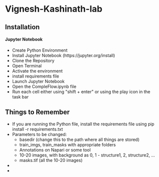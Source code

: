 # Vignesh-Kashinath-lab

## Installation
#### Jupyter Notebook
<ul>


<li>
  Create Python Environment
</li>

<li>
  Install Jupyter Notebook (https://jupyter.org/install)
</li>

<li>
  Clone the Repository
</li>

<li>
   Open Terminal
</li>

<li>
  Activate the environment
</li>

<li>
  install requirements file
</li>


<li>
  Launch Jupyter Notebook
</li>

<li>
  Open the CompleFlow.ipynb file  
</li>

<li>
  Run each cell either using "shift  + enter" or using the play icon in the task bar
</li>
</ul>

## Things to Remember
<ul>

  <li>
    If you are running the Python file, install the requirements file using pip install -r requirements.txt
  </li>

  <li>
      Parameters to be changed:
      <ul>
        <li>
          basedir (change this to the path where all things are stored)
        </li>
        <li>
          train_imgs, train_masks with appropriate folders
        </li>
        <li>
          Annotations on Napari or some tool
        </li>
        <li>
          10-20 images, with background as 0, 1 - structure1, 2, structure2, ...
        </li>
        <li>
          masks.tif (all the 10-20 images)
        </li>
      </ul>
  </li>

  <li>
    
  </li>

  <li>
    
  </li>
</ul>
